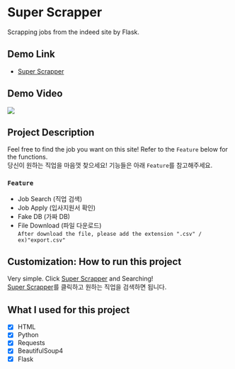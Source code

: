 # Super Scrapper

Scrapping jobs from the indeed site by Flask.

## Demo Link

- [Super Scrapper](http://superscrapper--youngwookkim.repl.co/)

## Demo Video

![](Super-Scrapper_demo.gif)

## Project Description 

Feel free to find the job you want on this site! Refer to the `Feature` below for the functions.  
당신이 원하는 직업을 마음껏 찾으세요! 기능들은 아래 `Feature`를 참고해주세요.

### `Feature`

- Job Search (직업 검색)
- Job Apply (입사지원서 확인)
- Fake DB (가짜 DB)
- File Download (파일 다운로드)  
  `After download the file, please add the extension ".csv" / ex)"export.csv"`

## Customization: How to run this project

Very simple. Click [Super Scrapper](http://superscrapper--youngwookkim.repl.co/) and Searching!  
[Super Scrapper](http://superscrapper--youngwookkim.repl.co/)를 클릭하고 원하는 직업을 검색하면 됩니다. 

## What I used for this project 

- [X] HTML
- [X] Python
- [X] Requests
- [X] BeautifulSoup4
- [X] Flask
